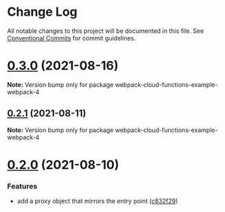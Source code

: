 # Change Log

All notable changes to this project will be documented in this file.
See [Conventional Commits](https://conventionalcommits.org) for commit guidelines.

# [0.3.0](https://github.com/hedgepigdaniel/webpack-cloud-functions/compare/v0.2.1...v0.3.0) (2021-08-16)

**Note:** Version bump only for package webpack-cloud-functions-example-webpack-4





## [0.2.1](https://github.com/hedgepigdaniel/webpack-cloud-functions/compare/v0.2.0...v0.2.1) (2021-08-11)

**Note:** Version bump only for package webpack-cloud-functions-example-webpack-4





# [0.2.0](https://github.com/hedgepigdaniel/webpack-cloud-functions/compare/v0.1.5...v0.2.0) (2021-08-10)


### Features

* add a proxy object that mirrors the entry point ([c832f29](https://github.com/hedgepigdaniel/webpack-cloud-functions/commit/c832f294ee4ebe88f045f9cc0ca3e08d698ddc61))

